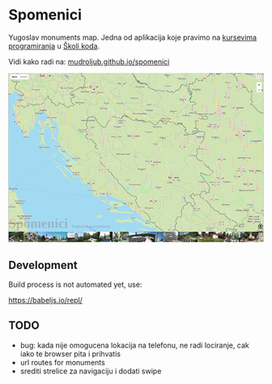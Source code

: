 # Spomenici

Yugoslav monuments map. Jedna od aplikacija koje pravimo na [kursevima programiranja](https://skolakoda.org/kursevi/) u [Školi koda](https://skolakoda.org/).

Vidi kako radi na: [mudroljub.github.io/spomenici](https://mudroljub.github.io/spomenici/)

[![](screen.png)](https://mudroljub.github.io/spomenici/)

## Development

Build process is not automated yet, use:

https://babeljs.io/repl/

## TODO

- bug: kada nije omogucena lokacija na telefonu, ne radi lociranje, cak iako te browser pita i prihvatis
- url routes for monuments
- srediti strelice za navigaciju i dodati swipe
